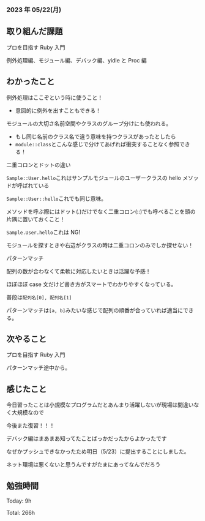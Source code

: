 ### 2023 年 05/22(月)

## 取り組んだ課題

プロを目指す Ruby 入門

例外処理編、モジュール編、デバック編、yidle と Proc 編

## わかったこと

例外処理はここぞという時に使うこと！

- 意図的に例外を出すこともできる！

モジュールの大切さ名前空間やクラスのグループ分けにも使われる。

- もし同じ名前のクラス名で違う意味を持つクラスがあったとしたら
- `module::class`とこんな感じで分けてあげれば衝突することなく参照できる！

二重コロンとドットの違い

`Sample::User.hello`これはサンプルモジュールのユーザークラスの hello メソッドが呼ばれている

`Sample::User::hello`これでも同じ意味。

メソッドを呼ぶ際にはドット(.)だけでなく二重コロン(::)でも呼べることを頭の片隅に置いておくこと！

`Sample.User.hello`これは NG!

モジュールを探すときや右辺がクラスの時は二重コロンのみでしか探せない！

パターンマッチ

配列の数が合わなくて柔軟に対応したいときは活躍な予感！

ほぼほぼ case 文だけど書き方がスマートでわかりやすくなっている。

普段は`配列名[0], 配列名[1]`

パターンマッチは`[a, b]`みたいな感じで配列の順番が合っていれば適当にできる。

## 次やること

プロを目指す Ruby 入門

パターンマッチ途中から。

## 感じたこと

今日習ったことは小規模なプログラムだとあんまり活躍しないが現場は間違いなく大規模なので

今後また復習！！！

デバック編はまあまあ知ってたことばっかだったからよかったです

なぜかプッシュできなかったため明日（5/23）に提出することにしました。

ネット環境は悪くないと思うんですがたまにあってなんでだろう

## 勉強時間

Today: 9h

Total: 266h
